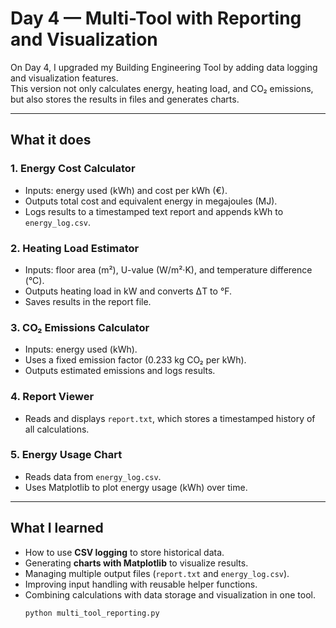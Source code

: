 # Day 4 — Multi-Tool with Reporting and Visualization

On Day 4, I upgraded my Building Engineering Tool by adding data logging and visualization features.  
This version not only calculates energy, heating load, and CO₂ emissions, but also stores the results in files and generates charts.

---

## What it does

### 1. Energy Cost Calculator
- Inputs: energy used (kWh) and cost per kWh (€).  
- Outputs total cost and equivalent energy in megajoules (MJ).  
- Logs results to a timestamped text report and appends kWh to `energy_log.csv`.  

### 2. Heating Load Estimator
- Inputs: floor area (m²), U-value (W/m²·K), and temperature difference (°C).  
- Outputs heating load in kW and converts ΔT to °F.  
- Saves results in the report file.  

### 3. CO₂ Emissions Calculator
- Inputs: energy used (kWh).  
- Uses a fixed emission factor (0.233 kg CO₂ per kWh).  
- Outputs estimated emissions and logs results.  

### 4. Report Viewer
- Reads and displays `report.txt`, which stores a timestamped history of all calculations.  

### 5. Energy Usage Chart
- Reads data from `energy_log.csv`.  
- Uses Matplotlib to plot energy usage (kWh) over time.  

---

## What I learned
- How to use **CSV logging** to store historical data.  
- Generating **charts with Matplotlib** to visualize results.  
- Managing multiple output files (`report.txt` and `energy_log.csv`).  
- Improving input handling with reusable helper functions.  
- Combining calculations with data storage and visualization in one tool.  
   ```bash
   python multi_tool_reporting.py
